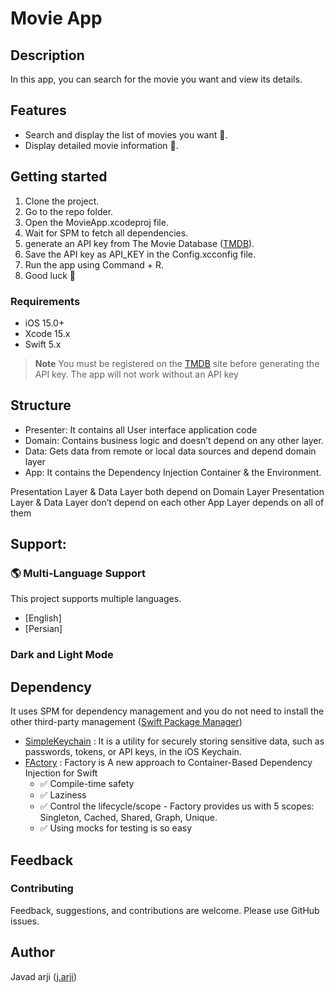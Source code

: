 # Movie App


## Description
In this app, you can search for the movie you want and view its details.

## Features
- Search and display the list of movies you want 🍿.
- Display detailed movie information 🍿.




## Getting started

1. Clone the project.
2. Go to the repo folder.
3. Open the MovieApp.xcodeproj file.
4. Wait for SPM to fetch all dependencies.
5. generate an API key from The Movie Database ([TMDB](https://developer.themoviedb.org/docs/getting-started)).
6. Save the API key as API_KEY in the Config.xcconfig file.
8. Run the app using Command + R.
9. Good luck 🎉


### Requirements

- iOS 15.0+ 
- Xcode 15.x
- Swift 5.x


> **Note**
> You must be registered on the [TMDB](https://www.themoviedb.org/signup) site before generating the API key.
> The app will not work without an API key




## Structure
- Presenter: It contains all User interface application code
- Domain: Contains business logic and doesn’t depend on any other layer.
- Data: Gets data from remote or local data sources and depend domain layer
- App: It contains the Dependency Injection Container & the Environment.

Presentation Layer & Data Layer both depend on Domain Layer
Presentation Layer & Data Layer don’t depend on each other
App Layer depends on all of them





## Support:  
### 🌎 Multi-Language Support
This project supports multiple languages.
- [English]
- [Persian]

  
### Dark and Light Mode




## Dependency
It uses SPM for dependency management and you do not need to install the other third-party management ([Swift Package Manager](https://github.com/apple/swift-package-manager))
- [SimpleKeychain](https://github.com/auth0/SimpleKeychain) : It is a utility for securely storing sensitive data, such as passwords, tokens, or API keys, in the iOS Keychain.
- [FActory](https://github.com/hmlongco/Factory) :  Factory is A new approach to Container-Based Dependency Injection for Swift
    - ✅ Compile-time safety
    - ✅ Laziness
    - ✅ Control the lifecycle/scope
          - Factory provides us with 5 scopes: Singleton, Cached, Shared, Graph, Unique.
    - ✅ Using mocks for testing is so easy
 




## Feedback

### Contributing
 Feedback, suggestions, and contributions are welcome. Please use GitHub issues.

 ## Author
 Javad arji ([j.arji](javad.ar2000ir@gmail.com))








